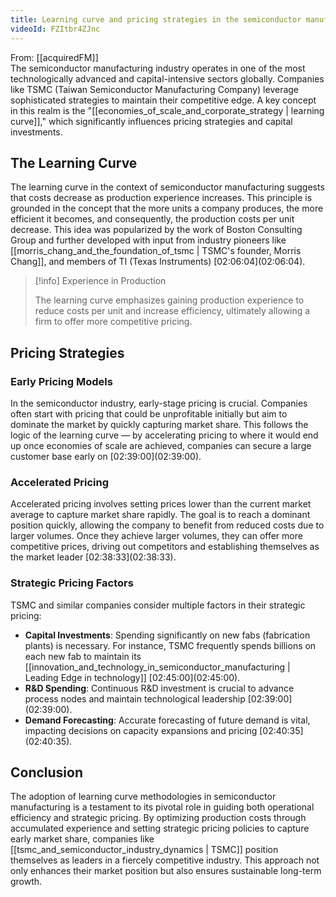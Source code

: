 ```yaml
---
title: Learning curve and pricing strategies in the semiconductor manufacturing industry
videoId: FZItbr4ZJnc
---
```


From: [[acquiredFM]] <br/> 
The semiconductor manufacturing industry operates in one of the most technologically advanced and capital-intensive sectors globally. Companies like TSMC (Taiwan Semiconductor Manufacturing Company) leverage sophisticated strategies to maintain their competitive edge. A key concept in this realm is the "[[economies_of_scale_and_corporate_strategy | learning curve]]," which significantly influences pricing strategies and capital investments.

## The Learning Curve

The learning curve in the context of semiconductor manufacturing suggests that costs decrease as production experience increases. This principle is grounded in the concept that the more units a company produces, the more efficient it becomes, and consequently, the production costs per unit decrease. This idea was popularized by the work of Boston Consulting Group and further developed with input from industry pioneers like [[morris_chang_and_the_foundation_of_tsmc | TSMC's founder, Morris Chang]], and members of TI (Texas Instruments) [02:06:04](<a class="yt-timestamp" data-t="02:06:04">02:06:04</a>).

> [!info] Experience in Production
> 
> The learning curve emphasizes gaining production experience to reduce costs per unit and increase efficiency, ultimately allowing a firm to offer more competitive pricing.

## Pricing Strategies

### Early Pricing Models

In the semiconductor industry, early-stage pricing is crucial. Companies often start with pricing that could be unprofitable initially but aim to dominate the market by quickly capturing market share. This follows the logic of the learning curve — by accelerating pricing to where it would end up once economies of scale are achieved, companies can secure a large customer base early on [02:39:00](<a class="yt-timestamp" data-t="02:39:00">02:39:00</a>).

### Accelerated Pricing

Accelerated pricing involves setting prices lower than the current market average to capture market share rapidly. The goal is to reach a dominant position quickly, allowing the company to benefit from reduced costs due to larger volumes. Once they achieve larger volumes, they can offer more competitive prices, driving out competitors and establishing themselves as the market leader [02:38:33](<a class="yt-timestamp" data-t="02:38:33">02:38:33</a>).

### Strategic Pricing Factors

TSMC and similar companies consider multiple factors in their strategic pricing:
- **Capital Investments**: Spending significantly on new fabs (fabrication plants) is necessary. For instance, TSMC frequently spends billions on each new fab to maintain its [[innovation_and_technology_in_semiconductor_manufacturing | Leading Edge in technology]] [02:45:00](<a class="yt-timestamp" data-t="02:45:00">02:45:00</a>).
- **R&D Spending**: Continuous R&D investment is crucial to advance process nodes and maintain technological leadership [02:39:00](<a class="yt-timestamp" data-t="02:39:00">02:39:00</a>).
- **Demand Forecasting**: Accurate forecasting of future demand is vital, impacting decisions on capacity expansions and pricing [02:40:35](<a class="yt-timestamp" data-t="02:40:35">02:40:35</a>).

## Conclusion

The adoption of learning curve methodologies in semiconductor manufacturing is a testament to its pivotal role in guiding both operational efficiency and strategic pricing. By optimizing production costs through accumulated experience and setting strategic pricing policies to capture early market share, companies like [[tsmc_and_semiconductor_industry_dynamics | TSMC]] position themselves as leaders in a fiercely competitive industry. This approach not only enhances their market position but also ensures sustainable long-term growth.